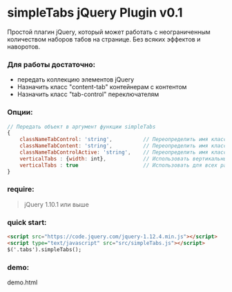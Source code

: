 simpleTabs jQuery Plugin v0.1
=============================

Простой плагин jQuery, который может работать с неограниченным количеством
наборов табов на странице. Без всяких эффектов и наворотов.
### Для работы достаточно:
- передать коллекцию элементов jQuery
- Назначить класс "content-tab" контейнерам с контентом
- Назначить класс "tab-control" переключателям

### Опции:
```javascript
// Передать объект в аргумент функции simpleTabs
{
    classNameTabControl: 'string',          // Переопределить имя класса по умолчанию для переключателей
    classNameTabContent: 'string',          // Переопределить имя класса по умолчанию для контента табов
    classNameTabControlActive: 'string',    // Переопределить имя класса по умолчанию для активного переключателя
    verticalTabs : {width: int},            // Использовать вертикальные табы на ширине экрана до указанного
    verticalTabs : true                     // Использовать для всех разрешений
}
```
### require:
> jQuery 1.10.1 или выше

### quick start:
```html
<script src="https://code.jquery.com/jquery-1.12.4.min.js"></script>
<script type="text/javascript" src="src/simpleTabs.js"></script>
$('.tabs').simpleTabs();
```

### demo:
demo.html


